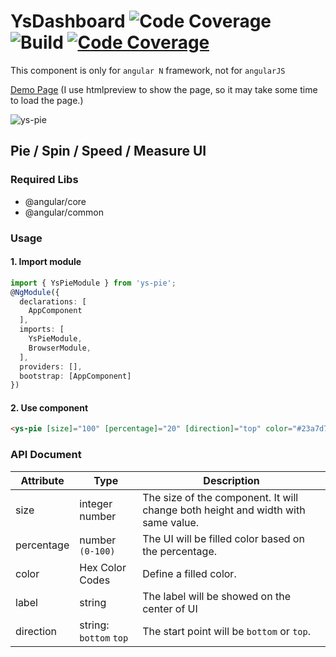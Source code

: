 # YsDashboard ![Code Coverage](https://codecov.io/gh/YuShuanHsieh/ys-dashboard/branch/master/graph/badge.svg) ![Build](https://api.travis-ci.org/YuShuanHsieh/ys-dashboard.svg?branch=master) [![Code Coverage](https://badge.fury.io/js/ys-pie.svg)](https://www.npmjs.com/package/ys-pie)
This component is only for `angular N` framework, not for `angularJS`
  
[Demo Page](https://htmlpreview.github.io/?https://github.com/YuShuanHsieh/ys-dashboard/blob/master/dist/ys-dashboard/index.html) (I use htmlpreview to show the page, so it may take some time to load the page.)

![ys-pie](https://storage.googleapis.com/ys-dashboard/ys-pie.png)
## Pie / Spin / Speed / Measure UI
### Required Libs
- @angular/core 
- @angular/common

### Usage
#### 1. Import module
```typescript
import { YsPieModule } from 'ys-pie';
@NgModule({
  declarations: [
    AppComponent
  ],
  imports: [
    YsPieModule,
    BrowserModule,
  ],
  providers: [],
  bootstrap: [AppComponent]
})
```

#### 2. Use component
```html
<ys-pie [size]="100" [percentage]="20" [direction]="top" color="#23a7d7" [label]="20"></ys-pie>
```

### API Document
| Attribute | Type | Description
---|---|---
| size | integer number | The size of the component. It will change both height and width with same value.
| percentage | number `(0-100)` | The UI will be filled color based on the percentage.
| color | Hex Color Codes | Define a filled color.
| label | string | The label will be showed on the center of UI
| direction | string: `bottom` `top` | The start point will be `bottom` or `top`.
